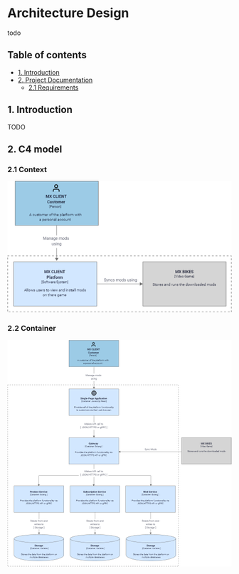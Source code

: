 # Architecture Design
> 

todo


## Table of contents
- [1. Introduction](#1-introduction)
- [2. Project Documentation](#2-Project-Documentation)
  - [2.1 Requirements](#21-Requirements)


##  1. Introduction
TODO

##  2. C4 model

### 2.1 Context
![](../utils/systemContexDiagram.png)

### 2.2 Container
![](../utils/containerDiagram.png)

